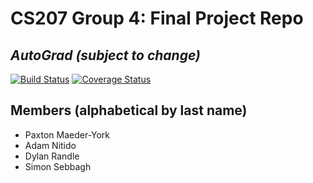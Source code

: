 # CS207 Group 4: Final Project Repo

## *AutoGrad (subject to change)*
[![Build Status](https://travis-ci.com/cs207-project-group4/cs207-FinalProject.svg?branch=master)](https://travis-ci.com/cs207-project-group4/cs207-FinalProject) [![Coverage Status](https://coveralls.io/repos/github/cs207-project-group4/cs207-FinalProject/badge.svg?branch=master)](https://coveralls.io/github/cs207-project-group4/cs207-FinalProject?branch=master)

## Members (alphabetical by last name)
* Paxton Maeder-York
* Adam Nitido
* Dylan Randle
* Simon Sebbagh

